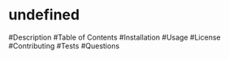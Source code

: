 # undefined
  #Description
  #Table of Contents
  #Installation
  #Usage
  #License
  #Contributing
  #Tests
  #Questions
